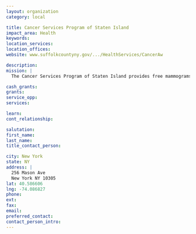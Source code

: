```yaml
---
layout: organization
category: local

title: Cancer Services Program of Staten Island
impact_area: Health
keywords: 
location_services: 
location_offices: 
website: www.suffolkcountyny.gov/.../HealthServices/CancerAw

description: 
mission: |
  The Cancer Services Program of Staten Island provides free mammograms, cervical and colorectal cancer screenings to the borough's underinsured and uninsured; services are provided at Staten Island University Hospital, Richmond University Medical Center, Breast Imaging Center, Regional Radiology or the mobile mammography van, and four physicians' offices.

cash_grants: 
grants: 
service_opp: 
services: 

learn: 
cont_relationship: 

salutation: 
first_name: 
last_name: 
title_contact_person: 

city: New York
state: NY
address: |
  256 Mason Ave  
  New York NY 10305
lat: 40.586606
lng: -74.086827
phone: 
ext: 
fax: 
email: 
preferred_contact: 
contact_person_intro: 
---
```

